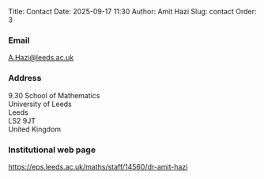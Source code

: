 Title: Contact
Date: 2025-09-17 11:30
Author: Amit Hazi
Slug: contact
Order: 3

### Email
<A.Hazi@leeds.ac.uk>

### Address
9.30 School of Mathematics  
University of Leeds  
Leeds  
LS2 9JT  
United Kingdom

### Institutional web page

<https://eps.leeds.ac.uk/maths/staff/14560/dr-amit-hazi>
